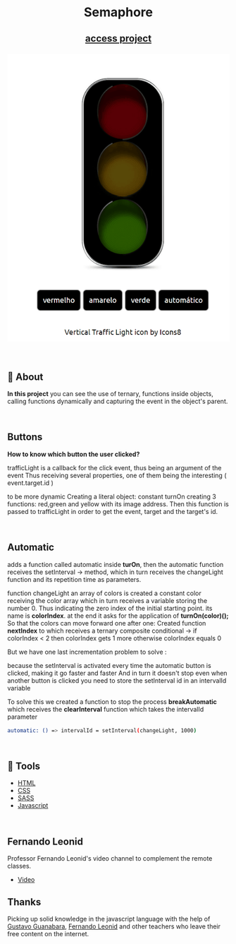 <h1 align="center">
  <p>Semaphore </p>
</h1>
<h2 align="center"><a href="https://wesley-wilson.github.io/semaphore/" target="_blank">access project</a></h2>
<h3 align="center">
<img src="./assets/img/semaphoreGif.gif">
</h3>
<br>

## 📕 About

**In this project** you can see the use of ternary, functions inside objects, calling functions dynamically and capturing the event in the object's parent.

<br>

## Buttons
**How to know which button the user clicked?**

trafficLight is a callback for the click event, thus being an argument of the event 
Thus receiving several properties, one of them being the interesting ( event.target.id )

to be more dynamic
Creating a literal object:
constant turnOn 
creating 3 functions: red,green and yellow with its image address. 
Then this function is passed to trafficLight in order to get the event, target and the target's id.


<br>

## Automatic
adds a function called automatic inside **turOn**, then the automatic function receives the setInterval -> method, which in turn receives the changeLight function and its repetition time as parameters. 

function changeLight 
an array of colors is created 
a constant color receiving the color array which in turn receives a variable storing the number 0.
Thus indicating the zero index of the initial starting point. 
its name is **colorIndex**.
at the end it asks for the application of **turnOn(color)();**
So that the colors can move forward one after one:
Created function **nextIndex** to which receives a ternary composite conditional -> if colorIndex < 2 then colorIndex gets 1 more otherwise colorIndex equals 0

But we have one last incrementation problem to solve :

because the setInterval is activated every time the automatic button is clicked, making it go faster and faster 
And in turn it doesn't stop even when another button is clicked
you need to store the setInterval id in an intervalId variable 

To solve this we created a function to stop the process
**breakAutomatic** which receives the **clearInterval** function which takes the intervalId parameter

```bash
automatic: () => intervalId = setInterval(changeLight, 1000)
```

<br>

 ## 🔨 Tools
 - [HTML](https://developer.mozilla.org/pt-BR/docs/Web/HTML)
 - [CSS](https://developer.mozilla.org/pt-BR/docs/Web/CSS)
- [SASS](https://sass-lang.com/guide)
- [Javascript](https://developer.mozilla.org/pt-BR/docs/Web/JavaScript)


<br>

## Fernando Leonid 
Professor Fernando Leonid's video channel to complement the remote classes.
- [Video](https://www.youtube.com/watch?v=EujFSEsZsk4&list=LL&index=9&t=1172s
)

## Thanks 
Picking up solid knowledge in the javascript language with the help of [Gustavo Guanabara](https://www.cursoemvideo.com/curso/javascript/), [Fernando Leonid](https://www.youtube.com/@FernandoLeonid) and other teachers who leave their free content on the internet.


